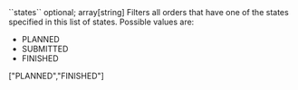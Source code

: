 <tr>
	
<td>``states``</td>
	
<td>optional; array[string]</td>
	
<td>Filters all orders that have one of the states specified in this list of states.
Possible values are:

<ul>
<li>PLANNED</li>
<li>SUBMITTED</li>
<li>FINISHED</li>
</ul>

</td><td>["PLANNED","FINISHED"]
</td>
	
<td></td>
	
</tr>
